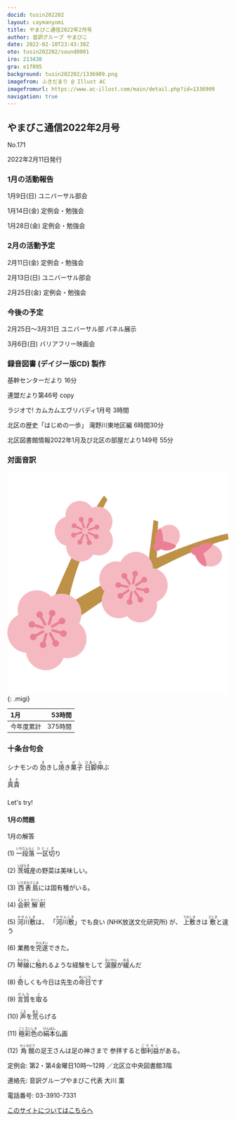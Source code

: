 ```yaml
---
docid: tusin202202
layout: caymanyomi
title: やまびこ通信2022年2月号
author: 音訳グループ やまびこ
date: 2022-02-10T23:43:38Z
oto: tusin202202/sound0001
iro: 213430
gra: e1f095
background: tusin202202/1336909.png
imagefrom: ふきだまり @ Illust AC
imagefromurl: https://www.ac-illust.com/main/detail.php?id=1336909
navigation: true
---
```



## <span data-dur="3.999" data-begin="2.750" id="xmri_0001" markdown="1">やまびこ通信2022年2月号</span>

<span data-dur="2.584" data-begin="6.749" id="xmri_0002" markdown="1">No.171</span>

<span data-dur="5.748" data-begin="9.333" id="xmri_0003" markdown="1">2022年2月11日発行</span>


### <span data-dur="3.372" data-begin="20.228" id="xmri_0006" markdown="1">1月の活動報告</span>

<span data-dur="2.164" data-begin="23.600" id="xmri_0007" markdown="1">1月9日(日) </span>
<span data-dur="2.504" data-begin="25.764" id="xmri_0008" markdown="1">ユニバーサル部会</span>

<span data-dur="2.239" data-begin="28.268" id="xmri_0009" markdown="1">1月14日(金) </span>
<span data-dur="2.986" data-begin="30.507" id="xmri_000A" markdown="1">定例会・勉強会</span>

<span data-dur="2.518" data-begin="33.493" id="xmri_000B" markdown="1">1月28日(金) </span>
<span data-dur="4.386" data-begin="36.011" id="xmri_000C" markdown="1">定例会・勉強会</span>


### <span data-dur="3.156" data-begin="40.397" id="xmri_000D" markdown="1">2月の活動予定</span>

<span data-dur="2.3" data-begin="43.553" id="xmri_000E" markdown="1">2月11日(金) </span>
<span data-dur="2.986" data-begin="45.853" id="xmri_000F" markdown="1">定例会・勉強会</span>

<span data-dur="2.329" data-begin="48.839" id="xmri_0010" markdown="1">2月13日(日) </span>
<span data-dur="2.504" data-begin="51.168" id="xmri_0011" markdown="1">ユニバーサル部会</span>

<span data-dur="2.305" data-begin="53.672" id="xmri_0012" markdown="1">2月25日(金) </span>
<span data-dur="4.386" data-begin="55.977" id="xmri_0013" markdown="1">定例会・勉強会</span>


### <span data-dur="2.63" data-begin="60.363" id="xmri_0014" markdown="1">今後の予定</span>

<span data-dur="6.253" data-begin="62.993" id="xmri_0015" markdown="1">2月25日～3月31日 ユニバーサル部 パネル展示</span>

<span data-dur="2.076" data-begin="69.246" id="xmri_0016" markdown="1">3月6日(日) </span>
<span data-dur="3.006" data-begin="71.322" id="xmri_0017" markdown="1">バリアフリー映画会</span>


### <span data-dur="4.728" data-begin="74.328" id="xmri_0018" markdown="1">録音図書 (デイジー版CD) 製作</span>



<span data-dur="1.738" data-begin="81.240" id="xmri_001A" markdown="1">基幹センターだより</span>
<span data-dur="1.727" data-begin="82.978" id="xmri_001B" markdown="1">16分</span>

<span data-dur="2.756" data-begin="84.705" id="xmri_001C" markdown="1">連盟だより第46号</span>
<span data-dur="1.898" data-begin="87.461" id="xmri_001D" markdown="1">copy </span>

<span data-dur="3.324" data-begin="89.359" id="xmri_001E" markdown="1">ラジオで! カムカムエヴリバディ1月号</span>
<span data-dur="1.702" data-begin="92.683" id="xmri_001F" markdown="1">3時間</span>

<span data-dur="2.512" data-begin="94.385" id="xmri_0020" markdown="1">北区の歴史「はじめの一歩」</span>
<span data-dur="2.386" data-begin="96.897" id="xmri_0021" markdown="1">滝野川東地区編</span>
<span data-dur="2.385" data-begin="99.283" id="xmri_0022" markdown="1">6時間30分</span>

<span data-dur="6.498" data-begin="101.668" id="xmri_0023" markdown="1">北区図書館情報2022年1月及び北区の部屋だより149号</span>
<span data-dur="3.596" data-begin="108.166" id="xmri_0024" markdown="1">55分</span>


### <span data-dur="2.666" data-begin="111.762" id="xmri_0025" markdown="1">対面音訳</span>

![cut3](media/tusin202202/cut3.png){: .migi}

<span data-dur="1.12" data-begin="115.578" id="xmri_0027" markdown="1">1月</span>|<span data-dur="2.442" data-begin="116.698" id="xmri_0028" markdown="1">53時間</span>
|:---|---:|
<span data-dur="1.59" data-begin="119.140" id="xmri_0029" markdown="1">今年度累計</span>|<span data-dur="4.336" data-begin="120.730" id="xmri_002A" markdown="1">375時間</span>


### <span data-dur="2.068" data-begin="125.066" id="xmri_002B" markdown="1">十条台句会</span>

<span data-dur="8.462" data-begin="127.134" id="xmri_002C" markdown="1">シナモンの <ruby>効<rp>(</rp><rt>き</rt><rp>)</rp></ruby>きし<ruby>焼<rp>(</rp><rt>や</rt><rp>)</rp></ruby>き<ruby>菓子<rp>(</rp><rt>がし</rt><rp>)</rp>
 </ruby><ruby>日脚<rp>(</rp><rt>ひあし</rt><rp>)</rp></ruby><ruby>伸<rp>(</rp><rt>の</rt><rp>)</rp></ruby>ぶ</span>


<span data-dur="3.117" data-begin="135.596" id="xmri_002D" markdown="1" class="haigo"><ruby>真貴<rp>(</rp><rt>まき</rt><rp>)</rp></ruby></span>


### 
<span data-dur="2.449" data-begin="139.213" id="xmri_002F" markdown="1">Let's try!</span>


#### <span data-dur="2.794" data-begin="141.662" id="xmri_0030" markdown="1">1月の問題</span>



<span data-dur="2.196" data-begin="148.281" id="xmri_0032" markdown="1">1月の解答</span>

<span data-dur="1.178" data-begin="150.477" id="xmri_0033" markdown="1">(1) </span>
<span data-dur="1.296" data-begin="151.655" id="xmri_0034" markdown="1"><ruby>一段落<rp>(</rp><rt>いちだんらく</rt><rp>)</rp></ruby></span>
<span data-dur="1.641" data-begin="152.951" id="xmri_0035" markdown="1"><ruby>一区切<rp>(</rp><rt>ひとくぎ</rt><rp>)</rp></ruby>り</span>

<span data-dur="1.017" data-begin="154.592" id="xmri_0036" markdown="1">(2) </span>
<span data-dur="3.626" data-begin="155.609" id="xmri_0037" markdown="1"><ruby>茨城<rp>(</rp><rt>いばらき</rt><rp>)</rp></ruby>産の野菜は美味しい。</span>

<span data-dur="1.144" data-begin="159.235" id="xmri_0038" markdown="1">(3) </span>
<span data-dur="3.955" data-begin="160.379" id="xmri_0039" markdown="1"><ruby>西表島<rp>(</rp><rt>いりおもてじま</rt><rp>)</rp></ruby>には固有種がいる。</span>

<span data-dur="1.119" data-begin="164.334" id="xmri_003A" markdown="1">(4) </span>
<span data-dur="0.98" data-begin="165.453" id="xmri_003B" markdown="1"><ruby>会釈<rp>(</rp><rt>えしゃく</rt><rp>)</rp></ruby></span>
<span data-dur="1.588" data-begin="166.433" id="xmri_003C" markdown="1"><ruby>解釈<rp>(</rp><rt>かいしゃく</rt><rp>)</rp></ruby></span>

<span data-dur="1.046" data-begin="168.021" id="xmri_003D" markdown="1">(5) </span>
<span data-dur="1.313" data-begin="169.067" id="xmri_003E" markdown="1"><ruby>河川敷<rp>(</rp><rt>かせんしき</rt><rp>)</rp></ruby>は、</span>
<span data-dur="1.627" data-begin="170.380" id="xmri_003F" markdown="1">「<ruby>河川敷<rp>(</rp><rt>かせんじき</rt><rp>)</rp></ruby>」でも良い </span>
<span data-dur="2.779" data-begin="172.007" id="xmri_0040" markdown="1">(NHK放送文化研究所) </span>
<span data-dur="0.717" data-begin="174.786" id="xmri_0041" markdown="1">が、</span>
<span data-dur="2.766" data-begin="175.503" id="xmri_0042" markdown="1"><ruby>上敷<rp>(</rp><rt>うわしき</rt><rp>)</rp></ruby>きは <ruby>敷<rp>(</rp><rt>さじき</rt><rp>)</rp></ruby>と違う</span>

<span data-dur="1.177" data-begin="178.269" id="xmri_0043" markdown="1">(6) </span>
<span data-dur="3.223" data-begin="179.446" id="xmri_0044" markdown="1">業務を<ruby>完遂<rp>(</rp><rt>かんすい</rt><rp>)</rp></ruby>できた。</span>

<span data-dur="1.17" data-begin="182.669" id="xmri_0045" markdown="1">(7) </span>
<span data-dur="2.666" data-begin="183.839" id="xmri_0046" markdown="1"><ruby>琴線<rp>(</rp><rt>きんせん</rt><rp>)</rp></ruby>に<ruby>触<rp>(</rp><rt>ふ</rt><rp>)</rp></ruby>れるような経験をして</span>
<span data-dur="2.091" data-begin="186.505" id="xmri_0047" markdown="1"><ruby>涙腺<rp>(</rp><rt>るいせん</rt><rp>)</rp></ruby>が<ruby>緩<rp>(</rp><rt>ゆる</rt><rp>)</rp></ruby>んだ</span>

<span data-dur="1.211" data-begin="188.596" id="xmri_0048" markdown="1">(8) </span>
<span data-dur="3.702" data-begin="189.807" id="xmri_0049" markdown="1"><ruby>奇<rp>(</rp><rt>く</rt><rp>)</rp></ruby>しくも今日は先生の<ruby>命日<rp>(</rp><rt>めいにち</rt><rp>)</rp></ruby>です</span>

<span data-dur="1.197" data-begin="193.509" id="xmri_004A" markdown="1">(9) </span>
<span data-dur="1.801" data-begin="194.706" id="xmri_004B" markdown="1"><ruby>言質<rp>(</rp><rt>げんち</rt><rp>)</rp></ruby>を<ruby>取<rp>(</rp><rt>と</rt><rp>)</rp></ruby>る</span>

<span data-dur="1.137" data-begin="196.507" id="xmri_004C" markdown="1">(10) </span>
<span data-dur="1.918" data-begin="197.644" id="xmri_004D" markdown="1"><ruby>声<rp>(</rp><rt>こえ</rt><rp>)</rp></ruby>を<ruby>荒<rp>(</rp><rt>あら</rt><rp>)</rp></ruby>らげる</span>

<span data-dur="1.434" data-begin="199.562" id="xmri_004E" markdown="1">(11) </span>
<span data-dur="2.802" data-begin="200.996" id="xmri_004F" markdown="1"><ruby>極彩色<rp>(</rp><rt>ごくさいしき</rt><rp>)</rp></ruby>の<ruby>絹本<rp>(</rp><rt>けんぽん</rt><rp>)</rp></ruby>仏画</span>

<span data-dur="1.291" data-begin="203.798" id="xmri_0050" markdown="1">(12) </span>
<span data-dur="3.352" data-begin="205.089" id="xmri_0051" markdown="1"><ruby>角館<rp>(</rp><rt>かくのだて</rt><rp>)</rp></ruby>の足王さんは足の神さまで</span>
<span data-dur="3.529" data-begin="208.441" id="xmri_0052" markdown="1">参拝すると<ruby>御利益<rp>(</rp><rt>ごりやく</rt><rp>)</rp></ruby>がある。</span>

<span data-dur="1.204" data-begin="211.970" id="xmri_0053" markdown="1">定例会: </span>
<span data-dur="3.238" data-begin="213.174" id="xmri_0054" markdown="1">第2・第4金曜日10時～12時</span>
<span data-dur="3.047" data-begin="216.412" id="xmri_0055" markdown="1">／北区立中央図書館3階</span>  

<span data-dur="1.318" data-begin="219.459" id="xmri_0056" markdown="1">連絡先: </span>
<span data-dur="3.966" data-begin="220.777" id="xmri_0057" markdown="1">音訳グループやまびこ代表 大川 薫</span>  

<span data-dur="1.409" data-begin="224.743" id="xmri_0058" markdown="1">電話番号: </span>
<span data-dur="4.305" data-begin="226.152" id="xmri_0059" markdown="1">03-3910-7331</span>  

<a data-dur="5.93" data-begin="230.457" id="xmri_005A" markdown="1" href="mailto:ymbk2016ml@gmail.com?Subject=やまびこウェブサイトについて">このサイトについてはこちらへ</a>


